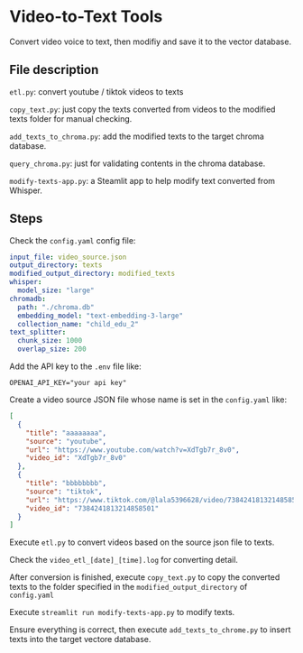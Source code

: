 # Video-to-Text Tools

Convert video voice to text, then modifiy and save it to the vector database.

## File description

`etl.py`: convert youtube / tiktok videos to texts

`copy_text.py`: just copy the texts converted from videos to the modified texts folder for manual checking.

`add_texts_to_chroma.py`: add the modified texts to the target chroma database.

`query_chroma.py`: just for validating contents in the chroma database.

`modify-texts-app.py`: a Steamlit app to help modify text converted from Whisper.

## Steps

Check the `config.yaml` config file:

```yaml
input_file: video_source.json
output_directory: texts
modified_output_directory: modified_texts
whisper:
  model_size: "large"
chromadb:
  path: "./chroma.db"
  embedding_model: "text-embedding-3-large"
  collection_name: "child_edu_2"
text_splitter:
  chunk_size: 1000
  overlap_size: 200
```

Add the API key to the `.env` file like:

```env
OPENAI_API_KEY="your api key"
```

Create a video source JSON file whose name is set in the `config.yaml` like:

```json
[
  {
    "title": "aaaaaaaa",
    "source": "youtube",
    "url": "https://www.youtube.com/watch?v=XdTgb7r_8v0",
    "video_id": "XdTgb7r_8v0"
  },
  {
    "title": "bbbbbbbb",
    "source": "tiktok",
    "url": "https://www.tiktok.com/@lala5396628/video/7384241813214858501",
    "video_id": "7384241813214858501"
  }
]
```

Execute `etl.py` to convert videos based on the source json file to texts.

Check the `video_etl_[date]_[time].log` for converting detail.

After conversion is finished, execute `copy_text.py` to copy the converted texts to the folder specified in the `modified_output_directory` of `config.yaml`

Execute `streamlit run modify-texts-app.py` to modify texts.

Ensure everything is correct, then execute `add_texts_to_chrome.py` to insert texts into the target vectore database.
